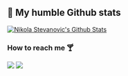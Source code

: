 ## 🚀 My humble Github stats

[![Nikola Stevanovic's Github Stats](https://github-readme-stats.vercel.app/api?username=Jonny137&theme=dark)](https://github-readme-stats.vercel.app/api?username=Jonny137&theme=dark)
 
### How to reach me 🍸
  [![](https://img.shields.io/badge/linkedin-%230077B5.svg?&style=for-the-badge&logo=linkedin&logoColor=white0e76a8)](https://www.linkedin.com/in/nikola-stevanovic/)
  [![](https://img.shields.io/badge/instagram-%230077B5.svg?&style=for-the-badge&logo=instagram&logoColor=white&color=8a3ab9)](https://www.instagram.com/dzonix137/)
